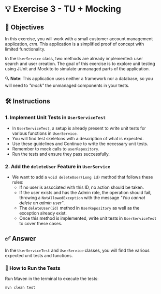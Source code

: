 # 💡 Exercise 3 - TU + Mocking

## 🎯 Objectives
In this exercise, you will work with a small customer account management application, _crm_. This application is a simplified proof of concept with limited functionality.

In the `UserService` class, two methods are already implemented: user search and user creation. The goal of this exercise is to explore unit testing using JUnit and Mockito to simulate unmanaged parts of the application.

🔍 **Note**: This application uses neither a framework nor a database, so you will need to _"mock"_ the unmanaged components in your tests.

## 🛠️ Instructions

### 1. Implement Unit Tests in `UserServiceTest`

- In `UserServiceTest`, a setup is already present to write unit tests for various functions in `UserService`.
- You will find test skeletons with a description of what is expected.
- Use these guidelines and Continue to write the necessary unit tests.
- Remember to mock calls to `userRepository`.
- Run the tests and ensure they pass successfully.

### 2. Add the `deleteUser` Feature in `UserService`

- We want to add a `void deleteUser(Long id)` method that follows these rules:
  - If no user is associated with this ID, no action should be taken.
  - If the user exists and has the Admin role, the operation should fail, throwing a `NotAllowedException` with the message _"You cannot delete an admin user"_.
  - The `deleteUser(id)` method in `UserRepository` as well as the exception already exist.
  - Once this method is implemented, write unit tests in `UserServiceTest` to cover these cases.


## ✅ Answer
In the `UserServiceTest` and `UserService` classes, you will find the various expected unit tests and functions.

### 🚀 How to Run the Tests
Run Maven in the terminal to execute the tests:

```bash
mvn clean test
```
